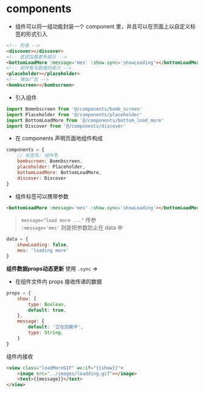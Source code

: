 # components
- 组件可以将一组功能封装一个 component 里，并且可以在页面上以自定义标签的形式引入
```html
<!-- 列表 -->
<discover></discover>
<!-- 底部加载更多提示 -->  
<bottomLoadMore :message='mes' :show.sync='showLoading'></bottomLoadMore>
<!-- 组件暂无数据的提示 -->
<placeholder></placeholder>
<!-- 弹出广告 -->
<bombscreen></bombscreen>
```
- 引入组件
```js
import Bomnbscreen from '@/components/bomb_screen'
import Placeholder from '@/components/placeholder'
import BottomLoadMore from '@/components/bottom_load_more'
import Discover from '@/components/discover'
```
- 在 components 声明页面地组件构成
```js
components = {
    // 标签名: 组件名
    bombscreen: Bomnbscreen,
    placeholder: Placeholder,
    bottomLoadMore: BottomLoadMore,
    discover: Discover
}
```
- 组件标签可以携带参数
```html
<bottomLoadMore :message='mes' :show.sync='showLoading'></bottomLoadMore>
```
> `message="load more ..."` 传参        
`:message='mes'` 则是把参数防止在 data 中
```js
data = {
    showLoading: false,
    mes: 'loading more'
}
```
**组件数据props动态更新**
使用 `.sync` => <bottomLoadMore :message='mes' :show.sync='showLoading'></bottomLoadMore>
- 在组件文件内 props 接收传递的数据
```js
props = {
    show: {
        type: Boolean,
        default: true,
    },
    message: {
        default: '正在加载中',
        type: String,
    }
}
```
组件内接收
```html
<view class="loadMoreGIF" wx:if="{{show}}">
    <image src="../images/loadding.gif"></image>
    <text>{{message}}</text>
</view>
```